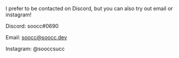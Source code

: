 I prefer to be contacted on Discord, but you can also try out email or instagram!

Discord: soocc#0690

Email: soocc@soocc.dev

Instagram: @sooccsucc
